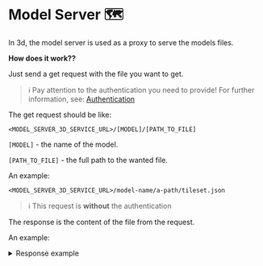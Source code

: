 # Model Server :world_map:

In 3d, the model server is used as a proxy to serve the models files.

**How does it work??**

Just send a get request with the file you want to get.

> :information_source: Pay attention to the authentication you need to provide!
For further information, see: [Authentication](/getting-started/3d/authentication/model_server_auth.md)

The get request should be like:

```curl
<MODEL_SERVER_3D_SERVICE_URL>/[MODEL]/[PATH_TO_FILE]
```

`[MODEL]` - the name of the model.

`[PATH_TO_FILE]` - the full path to the wanted file.

An example:

`<MODEL_SERVER_3D_SERVICE_URL>/model-name/a-path/tileset.json`

> :information_source: This request is **without** the authentication

The response is the content of the file from the request.

An example:

<details>
  <summary>Response example</summary>

```xml
{"asset":{"version":"0.0","tilesetVersion":"1.0"},"geometricError":27596589.783091642, \
"root":{"boundingVolume": {"region":[-1.3002877215936859,0.7041575058907783,-1.2780350790633774, \
0.7172779626921096,0,540.9999999997664]},"geometricError":597.7486716289187,"refine":"add","content": \
{"url":"0/0/0.b3dm","boundingVolume":{"region":[-1.3001359425259444,0.7046416776785741,-1.2847412414241195, \
0.715974250610089,0,45.4]}},"children":[{"boundingVolume":{"region":[-1.3002877215936859,0.7041575058907783, \
-1.2901045718929864,0.7096268127518264,0,90.4]},"geometricError":315.07835765914325,"content":{"url":"1/0/0.b3dm", \
"boundingVolume":{"region":[-1.3002838399814296,0.7042702559057864,-1.2901097869367912,0.7096162412925472,0,45.4]}}, \
"children":[{"boundingVolume":{"region":[-1.3002877215936859,0.7041575058907783,-1.292420442296141, \
0.7082788949705112,0,30.7]},"geometricError":208.26652664025082,"content":{"url":"2/0/0.b3dm", \
"boundingVolume":{"region":[-1.3002834211024092,0.7042036838121276,-1.2933332268056539, \
0.7082788949705112,0,16.2]}},"children":[{"boundingVolume":{"region":[-1.3002852257728557, \
0.7041710828070297,-1.2947794415304408,0.707218443388975,0,22.4]},"geometricError":106.35154744399651, \
"content":{"url":"3/0/0.b3dm","boundingVolume":{"region":[-1.3002679103613466,0.7041822878208275, \
-1.2947794415304408,0.707218443388975,0,22.4]}},"children":[{"boundingVolume":{"region": \
[-1.3002852257728557,0.7041710828070297,-1.296688695596441,0.7060297275607097,0,0]},"geometricError":0, \
"content":{"url":"4/0/0.b3dm"}},{"boundingVolume":{"region":[-1.2963847011286456,0.7044581196558126, \
-1.2947855885800665,0.7069076351557798,0,15.4]},"geometricError":23.081303749744492, \
"content":{"url":"4/1/0.b3dm"},"children":[{"boundingVolume":{"region":[-1.295899761395979, \
0.7051670619259972,-1.2956769317197185,0.7068777673362904,0,11.4]},"geometricError":0, \
"content":{"url":"5/2/0.b3dm"}},{"boundingVolume":{"region":[-1.2959047460563227, \
0.7068762419185242,-1.2955470390807973,0.7069071534449063,0,10.7]},"geometricError"} \
"content":{"url":"3/0/7.b3dm"},"children":[{"boundingVolume":{"region":[-1.2949925392507924, \
0.7154444192637318,-1.294344742845622,0.7164660163254601,0,0]},"geometricError":0, \
"content":{"url":"4/1/14.b3dm"}}]}]}]}]}}
```
</details>
